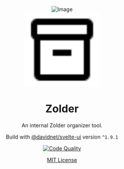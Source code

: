 <div align="center">
  <img src="https://example.com/image.png" alt="Image" width="200"/>
</div>

<div align="center">
  <picture>
    <source srcset="meta/inventory_2_24dp_FFFFFF_FILL0_wght400_GRAD0_opsz24.svg" media="(prefers-color-scheme: dark)">
    <source srcset="meta/inventory_2_24dp_000000_FILL0_wght400_GRAD0_opsz24.svg" media="(prefers-color-scheme: light)">
    <img src="meta/inventory_2_24dp_000000_FILL0_wght400_GRAD0_opsz24.svg" alt="Logo" width="200">
  </picture>
  <h1>Zolder</h1>
  <p>An internal Zolder organizer tool.</p>
  
  <p>Build with <a href="https://github.com/davidnet-net/svelte-ui#readme">@davidnet/svelte-ui</a> version <code>^1.9.1</code>
  
  [![Code Quality](https://github.com/dedestem/zolder/actions/workflows/codequality.yaml/badge.svg)](https://github.com/dedestem/zolder/actions/workflows/codequality.yaml)

<a href="https://github.com/davidnet-net/svelte-ui#license">MIT License</a>

</div>
